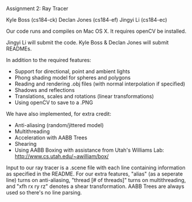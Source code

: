 Assignment 2: Ray Tracer

Kyle Boss (cs184-ck)
Declan Jones (cs184-ef)
Jingyi Li (cs184-ec)

Our code runs and compiles on Mac OS X. It requires openCV be installed.

Jingyi Li will submit the code. Kyle Boss & Declan Jones will submit READMEs.

In addition to the required features:
- Support for directional, point and ambient lights
- Phong shading model for spheres and polygons
- Reading and rendering .obj files (with normal interpolation if specified)
- Shadows and reflections
- Translations, scales and rotations (linear transformations)
- Using openCV to save to a .PNG

We have also implemented, for extra credit:
- Anti-aliasing (random/jittered model) 
- Multithreading
- Acceleration with AABB Trees
- Shearing
- Using AABB Boxing with assistance from Utah's Williams Lab: http://www.cs.utah.edu/~awilliam/box/

Input to our ray tracer is a .scene file with each line containing information as specified in the README. For our extra features, "alias" (as a seperate line) turns on anti-aliasing, "thread [# of threads]" turns on multithreading, and "xfh rx ry rz" denotes a shear transformation. AABB Trees are always used so there's no line parsing.

